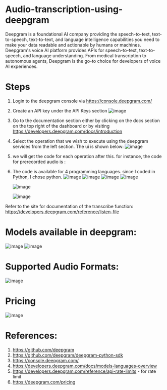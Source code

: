 # Audio-transcription-using-deepgram

Deepgram is a foundational AI company providing the speech-to-text, text-to-speech, text-to-text, and language intelligence capabilities you need to make your data readable and actionable by humans or machines.
Deepgram's voice AI platform provides APIs for speech-to-text, text-to-speech, and language understanding. From medical transcription to autonomous agents, Deepgram is the go-to choice for developers of voice AI experiences.

# Steps
  1. Login to the deepgram console via https://console.deepgram.com/
  2. Create an API key under the API Keys section
     ![image](https://github.com/user-attachments/assets/9ab3332d-e299-4b9d-b6e7-45e6120c169a)

     
  3. Go to the documentation section either by clicking on the docs section on the top right of the dashboard or by visiting https://developers.deepgram.com/docs/introduction
  4. Select the operation that we wish to execute using the deepgram services from the left section. The ui is shown below:
     ![image](https://github.com/user-attachments/assets/ee41d350-fc00-4d24-a800-2411d98864c7)
  5. we will get the code for each operation after this. for instance, the code for prerecorded audio is :
  6. The code is available for 4 programming languages. since I coded in Python, I chose python.
     ![image](https://github.com/user-attachments/assets/6fc09f78-1fc5-4511-8182-7660d70a2e61)
     ![image](https://github.com/user-attachments/assets/3f0b56ff-45de-4910-9ceb-194255e15ccd)
     ![image](https://github.com/user-attachments/assets/ba2f568a-540d-4abd-a92a-7224f48c126c)
     ![image](https://github.com/user-attachments/assets/9392f182-f81b-4f19-a662-5e06d82d7246)


     ![image](https://github.com/user-attachments/assets/18254d04-fcd1-4fcd-8ea7-3d27daf85f95)

     ![image](https://github.com/user-attachments/assets/feb9de84-56a7-4c98-81f1-04f117a35b95)

Refer to the site for documentation of the transcribe function: https://developers.deepgram.com/reference/listen-file 

# Models available in deepgram:
   ![image](https://github.com/user-attachments/assets/a702263c-abf1-4df1-8010-d6f29528ebdc)
   ![image](https://github.com/user-attachments/assets/ab0fefe4-2517-4437-ab01-738cad357989)

# Supported Audio Formats:
   ![image](https://github.com/user-attachments/assets/fddd362e-e7b0-406d-a0f3-357a3643c92a)

# Pricing
   ![image](https://github.com/user-attachments/assets/0afba514-6a53-4f1d-9e4e-48ca3cc8288e)

# References:
  1. https://github.com/deepgram
  2. https://github.com/deepgram/deepgram-python-sdk
  3. https://console.deepgram.com/
  4. https://developers.deepgram.com/docs/models-languages-overview
  5. https://developers.deepgram.com/reference/api-rate-limits - for rate limit
  6. https://deepgram.com/pricing
